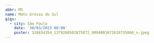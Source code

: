 ```yaml
---
abbr: MS
name: Mato Grosso do Sul
gigs:
  - city: São Paulo
    date: '30/03/2023 00:00'
    poster: 328834354_1379268502875872_9094801671616735860_n.jpeg
---
```



